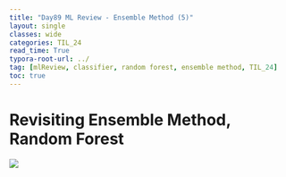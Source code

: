 ```yaml
---
title: "Day89 ML Review - Ensemble Method (5)"
layout: single
classes: wide
categories: TIL_24
read_time: True
typora-root-url: ../
tag: [mlReview, classifier, random forest, ensemble method, TIL_24]
toc: true 
---
```


# Revisiting Ensemble Method, Random Forest

<img src="/blog/images/2024-10-11-TIL24_Day89/82E621C9-1573-455E-8D34-E0340B9F2D1B.jpeg">



<br><br>

